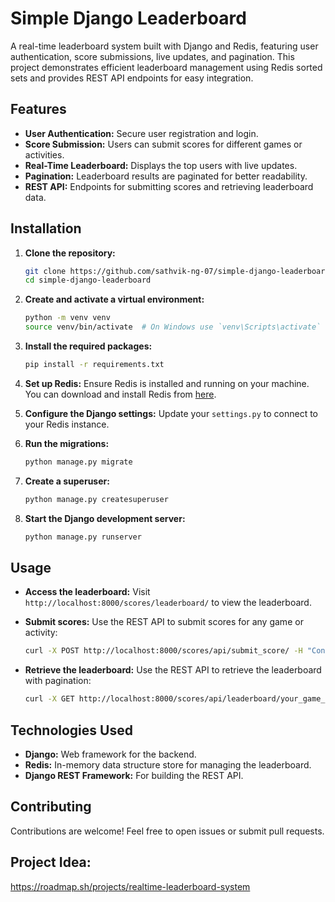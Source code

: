 # Simple Django Leaderboard

A real-time leaderboard system built with Django and Redis, featuring user authentication, score submissions, live updates, and pagination. This project demonstrates efficient leaderboard management using Redis sorted sets and provides REST API endpoints for easy integration.

## Features

- **User Authentication:** Secure user registration and login.
- **Score Submission:** Users can submit scores for different games or activities.
- **Real-Time Leaderboard:** Displays the top users with live updates.
- **Pagination:** Leaderboard results are paginated for better readability.
- **REST API:** Endpoints for submitting scores and retrieving leaderboard data.

## Installation

1. **Clone the repository:**
   ```bash
   git clone https://github.com/sathvik-ng-07/simple-django-leaderboard.git
   cd simple-django-leaderboard
   ```

2. **Create and activate a virtual environment:**
   ```bash
   python -m venv venv
   source venv/bin/activate  # On Windows use `venv\Scripts\activate`
   ```

3. **Install the required packages:**
   ```bash
   pip install -r requirements.txt
   ```

4. **Set up Redis:**
   Ensure Redis is installed and running on your machine. You can download and install Redis from [here](https://redis.io/download).

5. **Configure the Django settings:**
   Update your `settings.py` to connect to your Redis instance.

6. **Run the migrations:**
   ```bash
   python manage.py migrate
   ```

7. **Create a superuser:**
   ```bash
   python manage.py createsuperuser
   ```

8. **Start the Django development server:**
   ```bash
   python manage.py runserver
   ```

## Usage

- **Access the leaderboard:** 
  Visit `http://localhost:8000/scores/leaderboard/` to view the leaderboard.
  
- **Submit scores:**
  Use the REST API to submit scores for any game or activity:
  ```bash
  curl -X POST http://localhost:8000/scores/api/submit_score/ -H "Content-Type: application/json" -d '{"game": "your_game_name", "score": your_score}'
  ```

- **Retrieve the leaderboard:**
  Use the REST API to retrieve the leaderboard with pagination:
  ```bash
  curl -X GET http://localhost:8000/scores/api/leaderboard/your_game_name/?page=1
  ```

## Technologies Used

- **Django:** Web framework for the backend.
- **Redis:** In-memory data structure store for managing the leaderboard.
- **Django REST Framework:** For building the REST API.

## Contributing

Contributions are welcome! Feel free to open issues or submit pull requests.

## Project Idea:
https://roadmap.sh/projects/realtime-leaderboard-system
